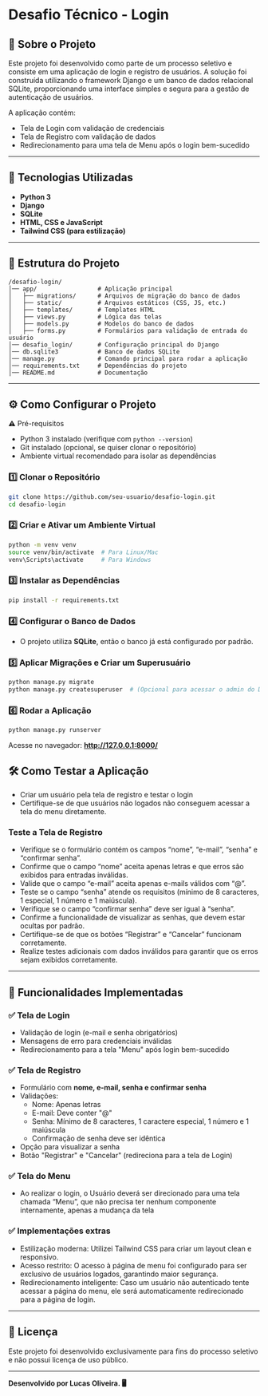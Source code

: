 # Desafio Técnico - Login

## 📌 Sobre o Projeto
Este projeto foi desenvolvido como parte de um processo seletivo e consiste em uma aplicação de login e registro de usuários. A solução foi construída utilizando o framework Django e um banco de dados relacional SQLite, proporcionando uma interface simples e segura para a gestão de autenticação de usuários.

A aplicação contém:
- Tela de Login com validação de credenciais
- Tela de Registro com validação de dados
- Redirecionamento para uma tela de Menu após o login bem-sucedido

---
## 🚀 Tecnologias Utilizadas

- **Python 3**
- **Django**
- **SQLite**
- **HTML, CSS e JavaScript**
- **Tailwind CSS (para estilização)**

---
## 📂 Estrutura do Projeto

```
/desafio-login/
│── app/                 # Aplicação principal
│   ├── migrations/      # Arquivos de migração do banco de dados
│   ├── static/          # Arquivos estáticos (CSS, JS, etc.)
│   ├── templates/       # Templates HTML
│   ├── views.py         # Lógica das telas
│   ├── models.py        # Modelos do banco de dados
│   ├── forms.py         # Formulários para validação de entrada do usuário
│── desafio_login/       # Configuração principal do Django
│── db.sqlite3           # Banco de dados SQLite
│── manage.py            # Comando principal para rodar a aplicação
│── requirements.txt     # Dependências do projeto
│── README.md            # Documentação
```

---
## ⚙️ Como Configurar o Projeto

⚠️ Pré-requisitos
- Python 3 instalado (verifique com `python --version`)
- Git instalado (opcional, se quiser clonar o repositório)
- Ambiente virtual recomendado para isolar as dependências


### 1️⃣ Clonar o Repositório
```bash
git clone https://github.com/seu-usuario/desafio-login.git
cd desafio-login
```

### 2️⃣ Criar e Ativar um Ambiente Virtual
```bash
python -m venv venv
source venv/bin/activate  # Para Linux/Mac
venv\Scripts\activate     # Para Windows
```

### 3️⃣ Instalar as Dependências
```bash
pip install -r requirements.txt
```

### 4️⃣ Configurar o Banco de Dados
- O projeto utiliza **SQLite**, então o banco já está configurado por padrão.

### 5️⃣ Aplicar Migrações e Criar um Superusuário
```bash
python manage.py migrate
python manage.py createsuperuser  # (Opcional para acessar o admin do Django)
```

### 6️⃣ Rodar a Aplicação
```bash
python manage.py runserver
```
Acesse no navegador: **http://127.0.0.1:8000/**

## 🛠 Como Testar a Aplicação
- Criar um usuário pela tela de registro e testar o login
- Certifique-se de que usuários não logados não conseguem acessar a tela do menu diretamente.

### Teste a Tela de Registro
- Verifique se o formulário contém os campos “nome”, “e-mail”, “senha” e “confirmar senha”.
- Confirme que o campo “nome” aceita apenas letras e que erros são exibidos para entradas inválidas.
- Valide que o campo “e-mail” aceita apenas e-mails válidos com “@”.
- Teste se o campo “senha” atende os requisitos (mínimo de 8 caracteres, 1 especial, 1 número e 1 maiúscula).
- Verifique se o campo “confirmar senha” deve ser igual à “senha”.
- Confirme a funcionalidade de visualizar as senhas, que devem estar ocultas por padrão.
- Certifique-se de que os botões “Registrar” e “Cancelar” funcionam corretamente.
- Realize testes adicionais com dados inválidos para garantir que os erros sejam exibidos corretamente.
---
## 🔑 Funcionalidades Implementadas

### ✅ Tela de Login
- Validação de login (e-mail e senha obrigatórios)
- Mensagens de erro para credenciais inválidas
- Redirecionamento para a tela "Menu" após login bem-sucedido

### ✅ Tela de Registro
- Formulário com **nome, e-mail, senha e confirmar senha**
- Validações:
  - Nome: Apenas letras
  - E-mail: Deve conter "@"
  - Senha: Mínimo de 8 caracteres, 1 caractere especial, 1 número e 1 maiúscula
  - Confirmação de senha deve ser idêntica
- Opção para visualizar a senha
- Botão "Registrar" e "Cancelar" (redireciona para a tela de Login)

### ✅ Tela do Menu
- Ao realizar o login, o Usuário deverá ser direcionado para uma tela chamada “Menu”, que não precisa ter nenhum componente internamente, apenas a mudança da tela

### ✅ Implementações extras
 - Estilização moderna: Utilizei Tailwind CSS para criar um layout clean e responsivo.
 - Acesso restrito: O acesso à página de menu foi configurado para ser exclusivo de usuários logados, garantindo maior segurança.
 - Redirecionamento inteligente: Caso um usuário não autenticado tente acessar a página do menu, ele será automaticamente redirecionado para a página de login.

---

## 📜 Licença
Este projeto foi desenvolvido exclusivamente para fins do processo seletivo e não possui licença de uso público.

---
**Desenvolvido por Lucas Oliveira. 🖥️**
